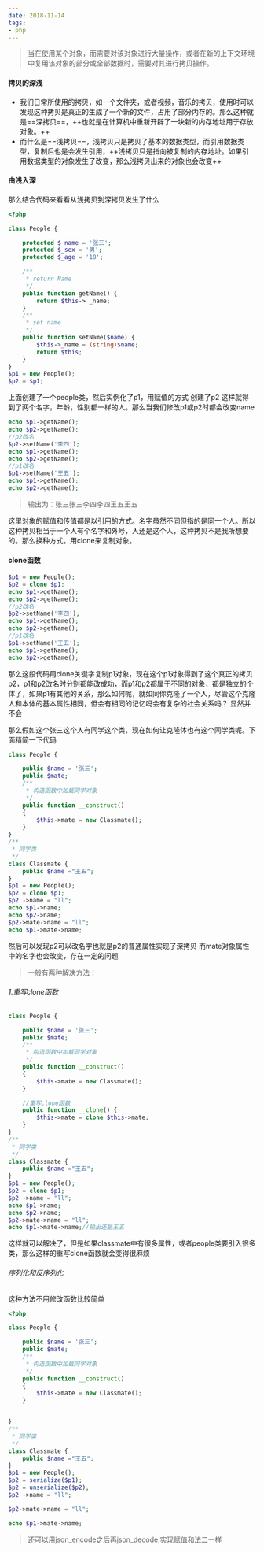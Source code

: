 ```yaml
---
date: 2018-11-14
tags:
- php
---
```

> 当在使用某个对象，而需要对该对象进行大量操作，或者在新的上下文环境中复用该对象的部分或全部数据时，需要对其进行拷贝操作。

#### 拷贝的深浅
- 我们日常所使用的拷贝，如一个文件夹，或者视频，音乐的拷贝，使用时可以发现这种拷贝是真正的生成了一个新的文件，占用了部分内存的。那么这种就是==深拷贝==，++也就是在计算机中重新开辟了一块新的内存地址用于存放对象。++
- 而什么是==浅拷贝==，浅拷贝只是拷贝了基本的数据类型，而引用数据类型，复制后也是会发生引用，++浅拷贝只是指向被复制的内存地址。如果引用数据类型的对象发生了改变，那么浅拷贝出来的对象也会改变++
#### 由浅入深
那么结合代码来看看从浅拷贝到深拷贝发生了什么

```php
<?php

class People {

    protected $_name = '张三';
    protected $_sex = '男';
    protected $_age = '18';

    /**
     * return Name
     */
    public function getName() {
        return $this-> _name;
    }
    /**
     * set name
     */
    public function setName($name) {
        $this->_name = (string)$name;
        return $this;
    }
}
$p1 = new People();
$p2 = $p1;
```
上面创建了一个people类，然后实例化了p1，用赋值的方式 创建了p2 这样就得到了两个名字，年龄，性别都一样的人。那么当我们修改p1或p2时都会改变name

```php
echo $p1->getName();
echo $p2->getName();
//p2改名
$p2->setName('李四');
echo $p1->getName();
echo $p2->getName();
//p1改名
$p1->setName('王五');
echo $p1->getName();
echo $p2->getName();
```
> 输出为：张三张三李四李四王五王五

这里对象的赋值和传值都是以引用的方式。名字虽然不同但指的是同一个人。所以这种拷贝相当于一个人有个名字和外号，人还是这个人，这种拷贝不是我所想要的。那么换种方式。用clone来复制对象。
#### clone函数

```php
$p1 = new People();
$p2 = clone $p1;
echo $p1->getName();
echo $p2->getName();
//p2改名
$p2->setName('李四');
echo $p1->getName();
echo $p2->getName();
//p1改名
$p1->setName('王五');
echo $p1->getName();
echo $p2->getName();
```
那么这段代码用clone关键字复制p1对象，现在这个p1对象得到了这个真正的拷贝p2，p1和p2改名时分别都能改成功，而p1和p2都属于不同的对象，都是独立的个体了，如果p1有其他的关系，那么如何呢，就如同你克隆了一个人，尽管这个克隆人和本体的基本属性相同，但会有相同的记忆吗会有复杂的社会关系吗？
显然并不会

那么假如这个张三这个人有同学这个类，现在如何让克隆体也有这个同学类呢。下面精简一下代码

```php
class People {

    public $name = '张三';
    public $mate;
    /**
     * 构造函数中加载同学对象
     */
    public function __construct()
    {
        $this->mate = new Classmate();
    }
}
/**
 * 同学类
 */
class Classmate {
    public $name ="王五";
}
$p1 = new People();
$p2 = clone $p1;
$p2 ->name = "ll";
echo $p1->name;
echo $p2->name;
$p2->mate->name = "ll";
echo $p1->mate->name;
```
然后可以发现p2可以改名字也就是p2的普通属性实现了深拷贝 而mate对象属性中的名字也会改变，存在一定的问题

> 一般有两种解决方法：
###### 1.重写clone函数

```php
class People {

    public $name = '张三';
    public $mate;
    /**
     * 构造函数中加载同学对象
     */
    public function __construct()
    {
        $this->mate = new Classmate();
    }

    //重写clone函数
    public function __clone() {
        $this->mate = clone $this->mate;
    }
}
/**
 * 同学类
 */
class Classmate {
    public $name ="王五";
}
$p1 = new People();
$p2 = clone $p1;
$p2 ->name = "ll";
echo $p1->name;
echo $p2->name;
$p2->mate->name = "ll";
echo $p1->mate->name;//输出还是王五
```
这样就可以解决了，但是如果classmate中有很多属性，或者people类要引入很多类，那么这样的重写clone函数就会变得很麻烦
###### 序列化和反序列化
这种方法不用修改函数比较简单
```php
<?php

class People {

    public $name = '张三';
    public $mate;
    /**
     * 构造函数中加载同学对象
     */
    public function __construct()
    {
        $this->mate = new Classmate();
    }


}
/**
 * 同学类
 */
class Classmate {
    public $name ="王五";
}
$p1 = new People();
$p2 = serialize($p1);
$p2 = unserialize($p2);
$p2 ->name = "ll";

$p2->mate->name = "ll";

echo $p1->mate->name;

```
> 还可以用json_encode之后再json_decode,实现赋值和法二一样　
